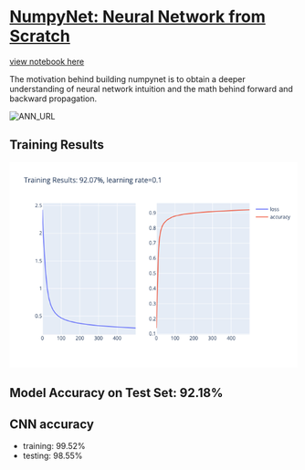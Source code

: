 # [NumpyNet: Neural Network from Scratch](https://nbviewer.org/github/mcqueg/numpy_net/blob/main/numpynet.ipynb)

[view notebook here](https://nbviewer.org/github/mcqueg/numpy_net/blob/main/numpynet.ipynb) 

The motivation behind building numpynet is to obtain a deeper understanding of neural network intuition and the math behind forward and backward propagation.

![ANN_URL](https://miro.medium.com/max/1160/0*u5-PcKYVfUE5s2by.gif)

## Training Results
![training](figures/train.png)

## Model Accuracy on Test Set: 92.18%


## CNN accuracy
- training: 99.52%
- testing: 98.55%